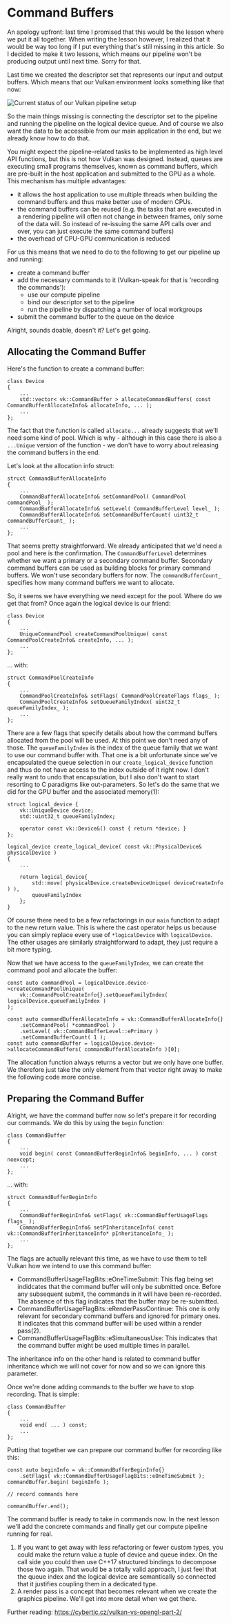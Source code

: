 # Command Buffers

An apology upfront: last time I promised that this would be the lesson where we put it all together. When writing the lesson however, I realized that it would be way too long if I put everything that's still missing in this article. So I decided to make it two lessons, which means our pipeline won't be producing output until next time. Sorry for that.

Last time we created the descriptor set that represents our input and output buffers. Which means that our Vulkan environment looks something like that now:

![Current status of our Vulkan pipeline setup](images/Compute_Pipeline_Objects_2.png "Fig. 1: Current status of our Vulkan pipeline setup")

So the main things missing is connecting the descriptor set to the pipeline and running the pipeline on the logical device queue. And of course we also want the data to be accessible from our main application in the end, but we already know how to do that.

You might expect the pipeline-related tasks to be implemented as high level API functions, but this is not how Vulkan was designed. Instead, queues are executing small programs themselves, known as command buffers, which are pre-built in the host application and submitted to the GPU as a whole. This mechanism has multiple advantages:
- it allows the host application to use multiple threads when building the command buffers and thus make better use of modern CPUs.
- the command buffers can be reused (e.g. the tasks that are executed in a rendering pipeline will often not change in between frames, only some of the data will. So instead of re-issuing the same API calls over and over, you can just execute the same command buffers)
- the overhead of CPU-GPU communication is reduced

For us this means that we need to do to the following to get our pipeline up and running:
- create a command buffer
- add the necessary commands to it (Vulkan-speak for that is 'recording the commands'):
  - use our compute pipeline
  - bind our descriptor set to the pipeline
  - run the pipeline by dispatching a number of local workgroups
- submit the command buffer to the queue on the device

Alright, sounds doable, doesn't it? Let's get going.

## Allocating the Command Buffer
Here's the function to create a command buffer:
```
class Device
{
    ...
    std::vector< vk::CommandBuffer > allocateCommandBuffers( const CommandBufferAllocateInfo& allocateInfo, ... );
    ...
};
```
The fact that the function is called `allocate...` already suggests that we'll need some kind of pool. Which is why - although in this case there is also a `...Unique` version of the function - we don't have to worry about releasing the command buffers in the end.

Let's look at the allocation info struct:
```
struct CommandBufferAllocateInfo
{
    ...
    CommandBufferAllocateInfo& setCommandPool( CommandPool commandPool_ );
    CommandBufferAllocateInfo& setLevel( CommandBufferLevel level_ );
    CommandBufferAllocateInfo& setCommandBufferCount( uint32_t commandBufferCount_ );
    ...
};
```
That seems pretty straightforward. We already anticipated that we'd need a pool and here is the confirmation. The `CommandBufferLevel` determines whether we want a primary or a secondary command buffer. Secondary command buffers can be used as building blocks for primary command buffers. We won't use secondary buffers for now. The `commandBufferCount_` specifies how many command buffers we want to allocate.

So, it seems we have everything we need except for the pool. Where do we get that from? Once again the logical device is our friend:
```
class Device
{
    ...
    UniqueCommandPool createCommandPoolUnique( const CommandPoolCreateInfo& createInfo, ... );
    ...
};
```
... with:
```
struct CommandPoolCreateInfo
{
    ...
    CommandPoolCreateInfo& setFlags( CommandPoolCreateFlags flags_ );
    CommandPoolCreateInfo& setQueueFamilyIndex( uint32_t queueFamilyIndex_ );
    ...
};
```
There are a few flags that specify details about how the command buffers allocated from the pool will be used. At this point we don't need any of those. The `queueFamilyIndex` is the index of the queue family that we want to use our command buffer with. That one is a bit unfortunate since we've encapsulated the queue selection in our `create_logical_device` function and thus do not have access to the index outside of it right now. I don't really want to undo that encapsulation, but I also don't want to start resorting to C paradigms like out-parameters. So let's do the same that we did for the GPU buffer and the associated memory(1):
```
struct logical_device {
    vk::UniqueDevice device;
    std::uint32_t queueFamilyIndex;

    operator const vk::Device&() const { return *device; }
};

logical_device create_logical_device( const vk::PhysicalDevice& physicalDevice )
{
    ...

    return logical_device{
        std::move( physicalDevice.createDeviceUnique( deviceCreateInfo ) ),
        queueFamilyIndex
    };
}
```
Of course there need to be a few refactorings in our `main` function to adapt to the new return value. This is where the cast operator helps us because you can simply replace every use of `*logicalDevice` with `logicalDevice`. The other usages are similarly straightforward to adapt, they just require a bit more typing.

Now that we have access to the `queueFamilyIndex`, we can create the command pool and allocate the buffer:
```
const auto commandPool = logicalDevice.device->createCommandPoolUnique(
    vk::CommandPoolCreateInfo{}.setQueueFamilyIndex( logicalDevice.queueFamilyIndex )
);

const auto commandBufferAllocateInfo = vk::CommandBufferAllocateInfo{}
    .setCommandPool( *commandPool )
    .setLevel( vk::CommandBufferLevel::ePrimary )
    .setCommandBufferCount( 1 );
const auto commandBuffer = logicalDevice.device->allocateCommandBuffers( commandBufferAllocateInfo )[0];
```
The allocation function always returns a vector but we only have one buffer. We therefore just take the only element from that vector right away to make the following code more concise.

## Preparing the Command Buffer
Alright, we have the command buffer now so let's prepare it for recording our commands. We do this by using the `begin` function:
```
class CommandBuffer
{
    ...
    void begin( const CommandBufferBeginInfo& beginInfo, ... ) const noexcept;
    ...
};
```
... with:
```
struct CommandBufferBeginInfo
{
    ...
    CommandBufferBeginInfo& setFlags( vk::CommandBufferUsageFlags flags_ );
    CommandBufferBeginInfo& setPInheritanceInfo( const vk::CommandBufferInheritanceInfo* pInheritanceInfo_ );
    ...
};
```
The flags are actually relevant this time, as we have to use them to tell Vulkan how we intend to use this command buffer:
- CommandBufferUsageFlagBits::eOneTimeSubmit: This flag being set indidcates that the command buffer will only be submitted once. Before any subsequent submit, the commands in it will have been re-recorded. The absence of this flag indicates that the buffer may be re-submitted.
- CommandBufferUsageFlagBits::eRenderPassContinue: This one is only relevant for secondary command buffers and ignored for primary ones. It indicates that this command buffer will be used within a render pass(2).
- CommandBufferUsageFlagBits::eSimultaneousUse: This indicates that the command buffer might be used multiple times in parallel.

The inheritance info on the other hand is related to command buffer inheritance which we will not cover for now and so we can ignore this parameter.

Once we're done adding commands to the buffer we have to stop recording. That is simple:
```
class CommandBuffer
{
    ...
    void end( ... ) const;
    ...
};
```

Putting that together we can prepare our command buffer for recording like this:
```
const auto beginInfo = vk::CommandBufferBeginInfo{}
    .setFlags( vk::CommandBufferUsageFlagBits::eOneTimeSubmit );
commandBuffer.begin( beginInfo );

// record commands here

commandBuffer.end();
```

The command buffer is ready to take in commands now. In the next lesson we'll add the concrete commands and finally get our compute pipeline running for real.


1. If you want to get away with less refactoring or fewer custom types, you could make the return value a tuple of device and queue index. On the call side you could then use C++17 structured bindings to decompose those two again. That would be a totally valid approach, I just feel that the queue index and the logical device are semantically so connected that it justifies coupling them in a dedicated type.
2. A render pass is a concept that becomes relevant when we create the graphics pipeline. We'll get into more detail when we get there.

Further reading:
https://cybertic.cz/vulkan-vs-opengl-part-2/